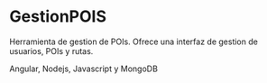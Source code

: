 # GestionPOIS

Herramienta de gestion de POIs. Ofrece una interfaz de gestion de usuarios, POIs y rutas.

Angular, Nodejs, Javascript y MongoDB
